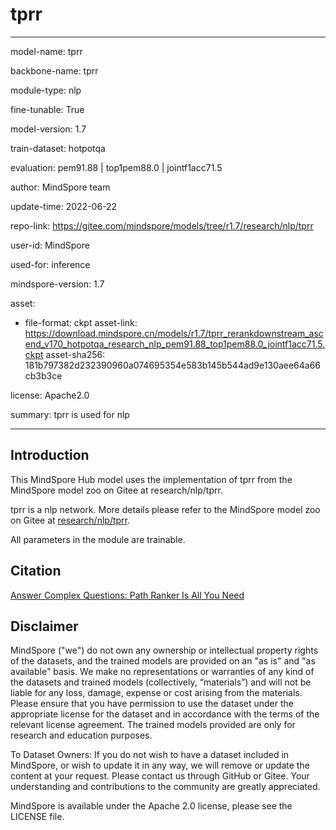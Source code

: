 # tprr

---

model-name: tprr

backbone-name: tprr

module-type: nlp

fine-tunable: True

model-version: 1.7

train-dataset: hotpotqa

evaluation: pem91.88 | top1pem88.0 | jointf1acc71.5

author: MindSpore team

update-time: 2022-06-22

repo-link: <https://gitee.com/mindspore/models/tree/r1.7/research/nlp/tprr>

user-id: MindSpore

used-for: inference

mindspore-version: 1.7

asset:

-
    file-format: ckpt
    asset-link: <https://download.mindspore.cn/models/r1.7/tprr_rerankdownstream_ascend_v170_hotpotqa_research_nlp_pem91.88_top1pem88.0_jointf1acc71.5.ckpt>
    asset-sha256: 181b797382d232390960a074695354e583b145b544ad9e130aee64a66cb3b3ce

license: Apache2.0

summary: tprr is used for nlp

---

## Introduction

This MindSpore Hub model uses the implementation of tprr from the MindSpore model zoo on Gitee at research/nlp/tprr.

tprr is a nlp network. More details please refer to the MindSpore model zoo on Gitee at [research/nlp/tprr](https://gitee.com/mindspore/models/blob/r1.7/research/nlp/tprr/README.md).

All parameters in the module are trainable.

## Citation

[Answer Complex Questions: Path Ranker Is All You Need](https://dl.acm.org/doi/abs/10.1145/3404835.3462942)

## Disclaimer

MindSpore ("we") do not own any ownership or intellectual property rights of the datasets, and the trained models are provided on an "as is" and "as available" basis. We make no representations or warranties of any kind of the datasets and trained models (collectively, “materials”) and will not be liable for any loss, damage, expense or cost arising from the materials. Please ensure that you have permission to use the dataset under the appropriate license for the dataset and in accordance with the terms of the relevant license agreement. The trained models provided are only for research and education purposes.

To Dataset Owners: If you do not wish to have a dataset included in MindSpore, or wish to update it in any way, we will remove or update the content at your request. Please contact us through GitHub or Gitee. Your understanding and contributions to the community are greatly appreciated.

MindSpore is available under the Apache 2.0 license, please see the LICENSE file.
